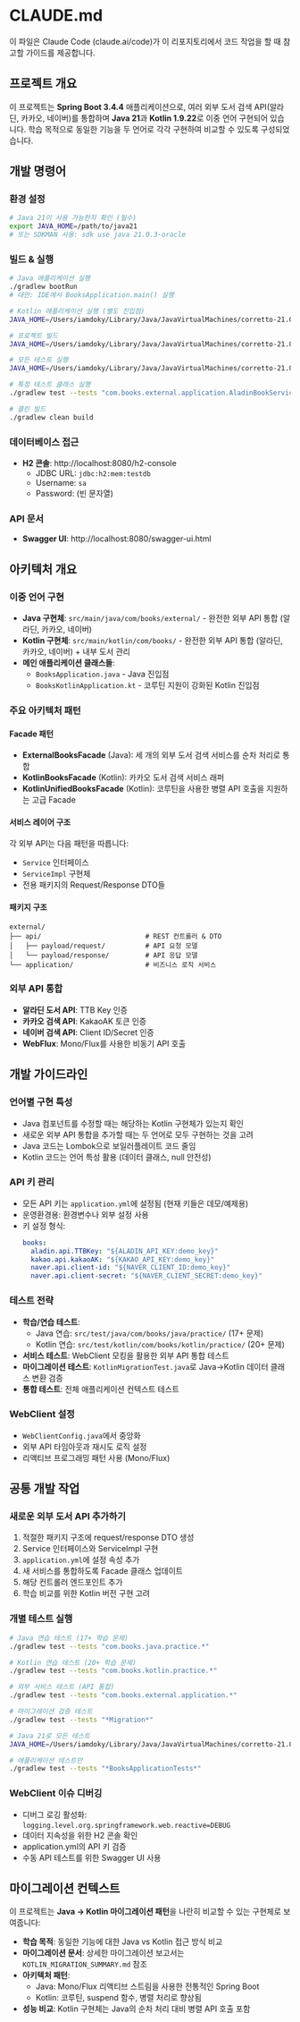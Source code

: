 # CLAUDE.md

이 파일은 Claude Code (claude.ai/code)가 이 리포지토리에서 코드 작업을 할 때 참고할 가이드를 제공합니다.

## 프로젝트 개요

이 프로젝트는 **Spring Boot 3.4.4** 애플리케이션으로, 여러 외부 도서 검색 API(알라딘, 카카오, 네이버)를 통합하며 **Java 21**과 **Kotlin 1.9.22**로 이중 언어 구현되어 있습니다. 학습 목적으로 동일한 기능을 두 언어로 각각 구현하여 비교할 수 있도록 구성되었습니다.

## 개발 명령어

### 환경 설정
```bash
# Java 21이 사용 가능한지 확인 (필수)
export JAVA_HOME=/path/to/java21
# 또는 SDKMAN 사용: sdk use java 21.0.3-oracle
```

### 빌드 & 실행
```bash
# Java 애플리케이션 실행
./gradlew bootRun
# 대안: IDE에서 BooksApplication.main() 실행

# Kotlin 애플리케이션 실행 (별도 진입점)
JAVA_HOME=/Users/iamdoky/Library/Java/JavaVirtualMachines/corretto-21.0.3/Contents/Home ./gradlew bootRun --args='--spring.main.class=com.books.BooksKotlinApplication'

# 프로젝트 빌드
JAVA_HOME=/Users/iamdoky/Library/Java/JavaVirtualMachines/corretto-21.0.3/Contents/Home ./gradlew build

# 모든 테스트 실행
JAVA_HOME=/Users/iamdoky/Library/Java/JavaVirtualMachines/corretto-21.0.3/Contents/Home ./gradlew test

# 특정 테스트 클래스 실행
./gradlew test --tests "com.books.external.application.AladinBookServiceTest"

# 클린 빌드
./gradlew clean build
```

### 데이터베이스 접근
- **H2 콘솔**: http://localhost:8080/h2-console
  - JDBC URL: `jdbc:h2:mem:testdb`
  - Username: `sa`
  - Password: (빈 문자열)

### API 문서
- **Swagger UI**: http://localhost:8080/swagger-ui.html

## 아키텍처 개요

### 이중 언어 구현
- **Java 구현체**: `src/main/java/com/books/external/` - 완전한 외부 API 통합 (알라딘, 카카오, 네이버)
- **Kotlin 구현체**: `src/main/kotlin/com/books/` - 완전한 외부 API 통합 (알라딘, 카카오, 네이버) + 내부 도서 관리
- **메인 애플리케이션 클래스들**:
  - `BooksApplication.java` - Java 진입점
  - `BooksKotlinApplication.kt` - 코루틴 지원이 강화된 Kotlin 진입점

### 주요 아키텍처 패턴

#### Facade 패턴
- **ExternalBooksFacade** (Java): 세 개의 외부 도서 검색 서비스를 순차 처리로 통합
- **KotlinBooksFacade** (Kotlin): 카카오 도서 검색 서비스 래퍼
- **KotlinUnifiedBooksFacade** (Kotlin): 코루틴을 사용한 병렬 API 호출을 지원하는 고급 Facade

#### 서비스 레이어 구조
각 외부 API는 다음 패턴을 따릅니다:
- `Service` 인터페이스
- `ServiceImpl` 구현체
- 전용 패키지의 Request/Response DTO들

#### 패키지 구조
```
external/
├── api/                          # REST 컨트롤러 & DTO
│   ├── payload/request/          # API 요청 모델
│   └── payload/response/         # API 응답 모델
└── application/                  # 비즈니스 로직 서비스
```

### 외부 API 통합
- **알라딘 도서 API**: TTB Key 인증
- **카카오 검색 API**: KakaoAK 토큰 인증
- **네이버 검색 API**: Client ID/Secret 인증
- **WebFlux**: Mono/Flux를 사용한 비동기 API 호출

## 개발 가이드라인

### 언어별 구현 특성
- Java 컴포넌트를 수정할 때는 해당하는 Kotlin 구현체가 있는지 확인
- 새로운 외부 API 통합을 추가할 때는 두 언어로 모두 구현하는 것을 고려
- Java 코드는 Lombok으로 보일러플레이트 코드 줄임
- Kotlin 코드는 언어 특성 활용 (데이터 클래스, null 안전성)

### API 키 관리
- 모든 API 키는 `application.yml`에 설정됨 (현재 키들은 데모/예제용)
- 운영환경용: 환경변수나 외부 설정 사용
- 키 설정 형식:
  ```yaml
  books:
    aladin.api.TTBKey: "${ALADIN_API_KEY:demo_key}"
    kakao.api.kakaoAK: "${KAKAO_API_KEY:demo_key}"
    naver.api.client-id: "${NAVER_CLIENT_ID:demo_key}"
    naver.api.client-secret: "${NAVER_CLIENT_SECRET:demo_key}"
  ```

### 테스트 전략
- **학습/연습 테스트**:
  - Java 연습: `src/test/java/com/books/java/practice/` (17+ 문제)
  - Kotlin 연습: `src/test/kotlin/com/books/kotlin/practice/` (20+ 문제)
- **서비스 테스트**: WebClient 모킹을 활용한 외부 API 통합 테스트
- **마이그레이션 테스트**: `KotlinMigrationTest.java`로 Java→Kotlin 데이터 클래스 변환 검증
- **통합 테스트**: 전체 애플리케이션 컨텍스트 테스트

### WebClient 설정
- `WebClientConfig.java`에서 중앙화
- 외부 API 타임아웃과 재시도 로직 설정
- 리액티브 프로그래밍 패턴 사용 (Mono/Flux)

## 공통 개발 작업

### 새로운 외부 도서 API 추가하기
1. 적절한 패키지 구조에 request/response DTO 생성
2. Service 인터페이스와 ServiceImpl 구현
3. `application.yml`에 설정 속성 추가
4. 새 서비스를 통합하도록 Facade 클래스 업데이트
5. 해당 컨트롤러 엔드포인트 추가
6. 학습 비교를 위한 Kotlin 버전 구현 고려

### 개별 테스트 실행
```bash
# Java 연습 테스트 (17+ 학습 문제)
./gradlew test --tests "com.books.java.practice.*"

# Kotlin 연습 테스트 (20+ 학습 문제)
./gradlew test --tests "com.books.kotlin.practice.*"

# 외부 서비스 테스트 (API 통합)
./gradlew test --tests "com.books.external.application.*"

# 마이그레이션 검증 테스트
./gradlew test --tests "*Migration*"

# Java 21로 모든 테스트
JAVA_HOME=/Users/iamdoky/Library/Java/JavaVirtualMachines/corretto-21.0.3/Contents/Home ./gradlew test

# 애플리케이션 테스트만
./gradlew test --tests "*BooksApplicationTests*"
```

### WebClient 이슈 디버깅
- 디버그 로깅 활성화: `logging.level.org.springframework.web.reactive=DEBUG`
- 데이터 지속성을 위한 H2 콘솔 확인
- application.yml의 API 키 검증
- 수동 API 테스트를 위한 Swagger UI 사용

## 마이그레이션 컨텍스트

이 프로젝트는 **Java → Kotlin 마이그레이션 패턴**을 나란히 비교할 수 있는 구현체로 보여줍니다:

- **학습 목적**: 동일한 기능에 대한 Java vs Kotlin 접근 방식 비교
- **마이그레이션 문서**: 상세한 마이그레이션 보고서는 `KOTLIN_MIGRATION_SUMMARY.md` 참조
- **아키텍처 패턴**:
  - Java: Mono/Flux 리액티브 스트림을 사용한 전통적인 Spring Boot
  - Kotlin: 코루틴, suspend 함수, 병렬 처리로 향상됨
- **성능 비교**: Kotlin 구현체는 Java의 순차 처리 대비 병렬 API 호출 포함